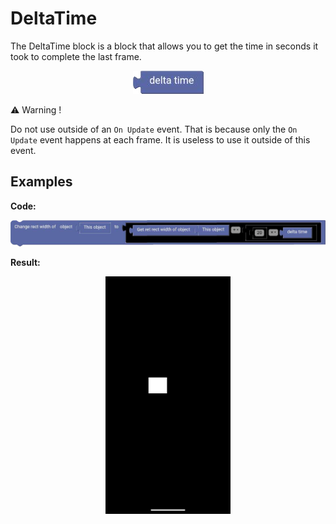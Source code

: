 # DeltaTime

The DeltaTime block is a block that allows you to get the time in seconds it took to complete the last frame.

<p align="center">
  <img src="../../../res/images/blocks/math/deltatime/deltatime.png">
</p>

⚠ Warning !

Do not use outside of an `On Update` event. That is because only the `On Update` event happens at each frame. It is useless to use it outside of this event.

## Examples

**Code:**

<p align="center">
  <img src="../../../res/images/blocks/math/deltatime/deltatime_example.png">
</p>

**Result:**

<p align="center">
  <img src="../../../res/images/blocks/math/deltatime/deltatime_example_result.gif" width="200vw">
</p>
